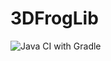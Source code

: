 # 3DFrogLib

![Java CI with Gradle](https://github.com/Serverfrog/3dfroglib/workflows/Java%20CI%20with%20Gradle/badge.svg)